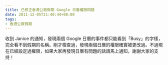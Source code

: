```yaml
---
title: 已修正香港公眾假期 Google 日曆權限問題
date: 2011-12-05T21:40:44+08:00
tags:
- 香港公眾假期
---
```


收到 Janice 的通知，發現兩個 Google 日曆的事件都只能看到「Busy」的字樣，完全看不到假期的名稱。剛才檢查過，發現兩個日曆的權限確實被更改過。不過現在已經設定過權限，如果大家再發現日曆有問題的話請馬上通知，謝謝大家的支持！
